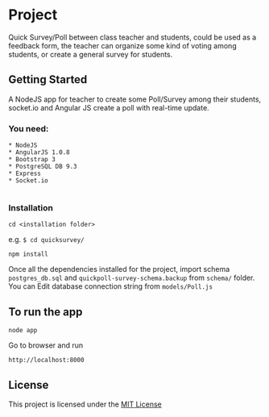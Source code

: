 # Project
Quick Survey/Poll between class teacher and students, could be used as a feedback form, the teacher can organize some kind of voting among students, or create a general survey for students.

## Getting Started

A NodeJS app for teacher to create some Poll/Survey among their students, socket.io and Angular JS create a poll with real-time update.

### You need:
```
* NodeJS
* AngularJS 1.0.8 
* Bootstrap 3
* PostgreSQL DB 9.3
* Express
* Socket.io


```

### Installation
```
cd <installation folder>
```
e.g. 
`$ cd quicksurvey/`

```
npm install
```

Once all the dependencies installed for the project, import schema `postgres_db.sql` and `quickpoll-survey-schema.backup` from `schema/` folder.
You can Edit database connection string from `models/Poll.js`

## To run the app
```
node app
```
Go to browser and run
```
http://localhost:8000
```
## License
This project is licensed under the [MIT License](https://opensource.org/licenses/MIT)
